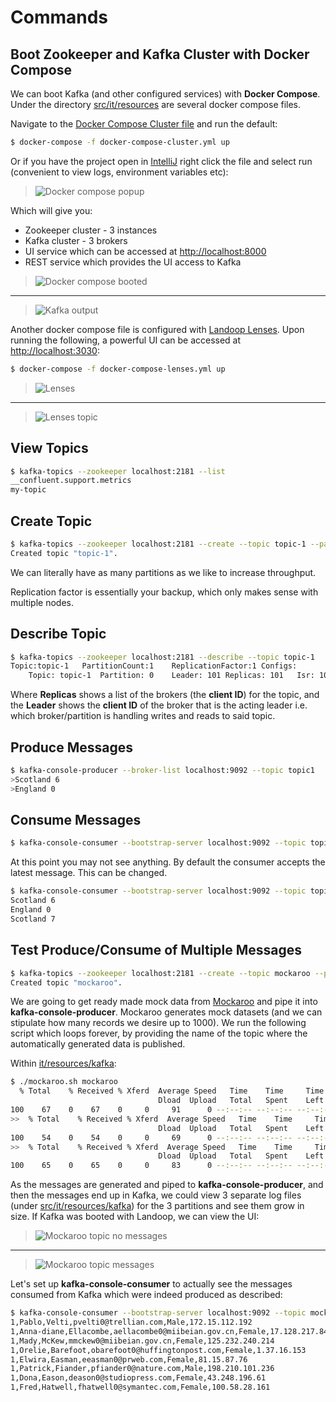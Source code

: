 # Commands

## Boot Zookeeper and Kafka Cluster with Docker Compose

We can boot Kafka (and other configured services) with **Docker Compose**. Under the directory [src/it/resources](src/it/resources) are several docker compose files.

Navigate to the [Docker Compose Cluster file](src/it/resources/docker-compose-cluster.yml) and run the default:

```bash
$ docker-compose -f docker-compose-cluster.yml up
```

Or if you have the project open in [IntelliJ](https://www.jetbrains.com/idea/) right click the file and select run (convenient to view logs, environment variables etc):

> ![Docker compose popup](images/docker-compose-popup.png)

Which will give you:

- Zookeeper cluster - 3 instances
- Kafka cluster - 3 brokers
- UI  service which can be accessed at [http://localhost:8000](http://localhost:8000)
- REST service which provides the UI access to Kafka

> ![Docker compose booted](images/docker-compose-booted.png)

---

> ![Kafka output](images/kafka-output.png)

Another docker compose file is configured with [Landoop Lenses](https://www.landoop.com/lenses-overview/). Upon running the following, a powerful UI can be accessed at [http://localhost:3030](http://localhost:3030):

```bash
$ docker-compose -f docker-compose-lenses.yml up
```

> ![Lenses](images/lenses.png)

---

> ![Lenses topic](images/lenses-topic.png)

## View Topics

```bash
$ kafka-topics --zookeeper localhost:2181 --list
__confluent.support.metrics
my-topic
```

## Create Topic

```bash
$ kafka-topics --zookeeper localhost:2181 --create --topic topic-1 --partitions 1 --replication-factor 1
Created topic "topic-1".
```

We can literally have as many partitions as we like to increase throughput.

Replication factor is essentially your backup, which only makes sense with multiple nodes.

## Describe Topic

```bash
$ kafka-topics --zookeeper localhost:2181 --describe --topic topic-1
Topic:topic-1	PartitionCount:1	ReplicationFactor:1	Configs:
	Topic: topic-1	Partition: 0	Leader: 101	Replicas: 101	Isr: 101
```

Where **Replicas** shows a list of the brokers (the **client ID**) for the topic, and the **Leader** shows the **client ID** of the broker that is the acting leader i.e. which broker/partition is handling writes and reads to said topic.

## Produce Messages

```bash
$ kafka-console-producer --broker-list localhost:9092 --topic topic1
>Scotland 6
>England 0
```

## Consume Messages

```bash
$ kafka-console-consumer --bootstrap-server localhost:9092 --topic topic1
```

At this point you may not see anything. By default the consumer accepts the latest message. This can be changed.

```bash
$ kafka-console-consumer --bootstrap-server localhost:9092 --topic topic1 --from-beginning
Scotland 6
England 0
Scotland 7
```

## Test Produce/Consume of Multiple Messages

```bash
$ kafka-topics --zookeeper localhost:2181 --create --topic mockaroo --partitions 3 --replication-factor 1
Created topic "mockaroo".
```

We are going to get ready made mock data from [Mockaroo](https://mockaroo.com) and pipe it into **kafka-console-producer**. Mockaroo generates mock datasets (and we can stipulate how many records we desire up to 1000). We run the following script which loops forever, by providing the name of the topic where the automatically generated data is published.

Within [it/resources/kafka](it/resources/kafka):

```bash
$ ./mockaroo.sh mockaroo
  % Total    % Received % Xferd  Average Speed   Time    Time     Time  Current
                                 Dload  Upload   Total   Spent    Left  Speed
100    67    0    67    0     0     91      0 --:--:-- --:--:-- --:--:--    91
>>  % Total    % Received % Xferd  Average Speed   Time    Time     Time  Current
                                 Dload  Upload   Total   Spent    Left  Speed
100    54    0    54    0     0     69      0 --:--:-- --:--:-- --:--:--    69
>>  % Total    % Received % Xferd  Average Speed   Time    Time     Time  Current
                                 Dload  Upload   Total   Spent    Left  Speed
100    65    0    65    0     0     83      0 --:--:-- --:--:-- --:--:--    83
```

As the messages are generated and piped to **kafka-console-producer**, and then the messages end up in Kafka, we could view 3 separate log files (under [src/it/resources/kafka](src/it/resources/kafka)) for the 3 partitions and see them grow in size. If Kafka was booted with Landoop, we can view the UI:

> ![Mockaroo topic no messages](images/mockaroo-topic-no-messages.png)

---

> ![Mockaroo topic messages](images/mockaroo-topic-messages.png)

Let's set up **kafka-console-consumer** to actually see the messages consumed from Kafka which were indeed produced as described:

```bash
$ kafka-console-consumer --bootstrap-server localhost:9092 --topic mockaroo
1,Pablo,Velti,pvelti0@trellian.com,Male,172.15.112.192
1,Anna-diane,Ellacombe,aellacombe0@miibeian.gov.cn,Female,17.128.217.84
1,Mady,McKew,mmckew0@miibeian.gov.cn,Female,125.232.240.214
1,Orelie,Barefoot,obarefoot0@huffingtonpost.com,Female,1.37.16.153
1,Elwira,Easman,eeasman0@prweb.com,Female,81.15.87.76
1,Patrick,Fiander,pfiander0@nature.com,Male,198.210.101.236
1,Dona,Eason,deason0@studiopress.com,Female,43.248.196.61
1,Fred,Hatwell,fhatwell0@symantec.com,Female,100.58.28.161
```

